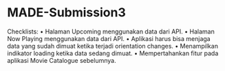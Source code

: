 # MADE-Submission3

Checklists:
•	Halaman Upcoming menggunakan data dari API.
•	Halaman Now Playing menggunakan data dari API.
•	Aplikasi harus bisa menjaga data yang sudah dimuat ketika terjadi orientation changes. 
•	Menampilkan indikator loading ketika data sedang dimuat.
•	Mempertahankan fitur pada aplikasi Movie Catalogue sebelumnya.
